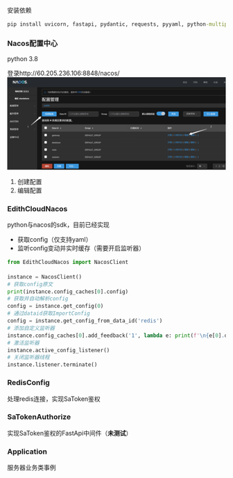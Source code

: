 安装依赖
```cmd
pip install uvicorn, fastapi, pydantic, requests, pyyaml, python-multipart, blobfile
```

### Nacos配置中心
python 3.8

登录http://60.205.236.106:8848/nacos/
![img.png](static/imgs/img.png)
1. 创建配置
2. 编辑配置

### EdithCloudNacos
python与nacos的sdk，目前已经实现
- 获取config（仅支持yaml）
- 监听config变动并实时缓存（需要开启监听器）
```python
from EdithCloudNacos import NacosClient

instance = NacosClient()
# 获取config原文
print(instance.config_caches[0].config)
# 获取并自动解析config
config = instance.get_config(0)
# 通过dataid获取ImportConfig
config = instance.get_config_from_data_id('redis')
# 添加自定义监听器
instance.config_caches[0].add_feedback('1', lambda e: print(f'\n{e[0].dataId}被修改: \n', instance.config_caches[0].config))
# 激活监听器
instance.active_config_listener()
# 关闭监听器线程
instance.listener.terminate()
```
### RedisConfig
处理redis连接，实现SaToken鉴权

### SaTokenAuthorize
实现SaToken鉴权的FastApi中间件（**未测试**）

### Application
服务器业务类事例